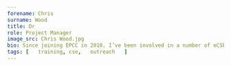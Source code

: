 ```yaml
---
forename: Chris
surname: Wood
title: Dr
role: Project Manager 
image_src: Chris Wood.jpg
bio: Since joining EPCC in 2018, I’ve been involved in a number of eCSE projects, with a particular interest in supporting users from the environmental and life sciences domains. I’m a course organiser on the MSc that we run, as well as being involved in lecturing on a range of other MSc modules and ARCHER2 training courses, and have recently been awarded a NERC training grant. I also help manage aspects of the ARCHER2 outreach programme, to help explain to the public why ARCHER2 is so important.
tags: [   training, cse,   outreach   ] 
---
```

